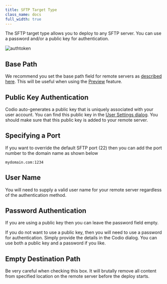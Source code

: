 ```yaml
---
title: SFTP Target Type
class_name: docs
full_width: true
---
```


The SFTP target type allows you to deploy to any SFTP server. You can use a password and/or a public key for authentication.

<img alt="authtoken" src="/img/docs/deploy-sftp.png" class="simple"/>

## Base Path
We recommend you set the base path field for remote servers as [described here](/docs/ide/tools/deployment/basepath). This will be useful when using the [Preview](/docs/ide/features/inline-preview) feature.

## Public Key Authentication
Codio auto-generates a public key that is uniquely associated with your user account. You can find this public key in the [User Settings dialog](/docs/account/publickey). You should make sure that this public key is added to your remote server.

## Specifying a Port
If you want to override the default SFTP port (22) then you can add the port number to the domain name as shown below

```
mydomain.com:1234
```

## User Name
You will need to supply a valid user name for your remote server regardless of the authentication method.

## Password Authentication
If you are using a public key then you can leave the password field empty.

If you do not want to use a public key, then you will need to use a password for authentication. Simply provide the details in the Codio dialog. You can use both a public key and a password if you like.

## Empty Destination Path
Be very careful when checking this box. It will brutally remove all content from specified location on the remote server before the deploy starts.
